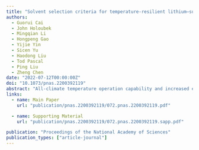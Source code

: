 ```yaml
---
title: "Solvent selection criteria for temperature-resilient lithium–sulfur batteries"
authors:
  - Guorui Cai
  - John Holoubek
  - Mingqian Li
  - Hongpeng Gao
  - Yijie Yin
  - Sicen Yu
  - Haodong Liu
  - Tod Pascal
  - Ping Liu
  - Zheng Chen
date: "2022-07-12T00:00:00Z"
doi: "10.1073/pnas.2200392119"
abstract: "All-climate temperature operation capability and increased energy density have been recognized as two crucial targets, but they are rarely achieved together in rechargeable lithium (Li) batteries. Herein, we demonstrate an electrolyte system by using monodentate dibutyl ether with both low melting and high boiling points as the sole solvent. Its weak solvation endows an aggregate solvation structure and low solubility toward polysulfide species in a relatively low electrolyte concentration (2 mol L^−1^). These features were found to be vital in avoiding dendrite growth and enabling Li metal Coulombic efficiencies of 99.0%, 98.2%, and 98.7% at 23 °C, −40 °C, and 50 °C, respectively. Pouch cells employing thin Li metal (50 μm) and high-loading sulfurized polyacrylonitrile (3.3 mAh cm^−2^) cathodes (negative-to-positive capacity ratio = 2) output 87.5% and 115.9% of their room temperature capacity at −40 °C and 50 °C, respectively. This work provides solvent-based design criteria for a wide temperature range Li-sulfur pouch cells."
links:
  - name: Main Paper
    url: "publication/pnas.2200392119/072.pnas.2200392119.pdf"

  - name: Supporting Material
    url: "publication/pnas.2200392119/072.pnas.2200392119.sapp.pdf"

publication: "Proceedings of the National Academy of Sciences"
publication_types: ["article-journal"]
---
```

